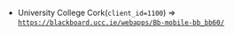  - University College Cork(`client_id=1100`) => [`https://blackboard.ucc.ie/webapps/Bb-mobile-bb_bb60/`](https://blackboard.ucc.ie/webapps/Bb-mobile-bb_bb60/)
